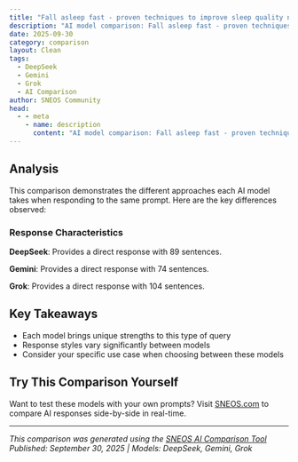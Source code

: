 ```yaml
---
title: "Fall asleep fast - proven techniques to improve sleep quality naturally"
description: "AI model comparison: Fall asleep fast - proven techniques to improve sleep quality naturally..."
date: 2025-09-30
category: comparison
layout: Clean
tags:
  - DeepSeek
  - Gemini
  - Grok
  - AI Comparison
author: SNEOS Community
head:
  - - meta
    - name: description
      content: "AI model comparison: Fall asleep fast - proven techniques to improve sleep quality naturally..."
---
```


<ChatComparison
  title="Fall asleep fast - proven techniques to improve sleep quality naturally"
  prompt="Fall asleep fast - proven techniques to improve sleep quality naturally"
  :responses='{
    "DeepSeek": "Of course. Falling asleep quickly and improving your sleep quality naturally is a powerful combination for overall health and well-being. Here is a comprehensive guide to proven techniques, broken down into strategies you can implement tonight and habits to build over time.\n\n### **Part 1: Fall Asleep Fast (The \u0022Do Tonight\u0022 Toolkit)**\n\nThese techniques are designed to calm your nervous system and signal to your brain that it\u0027s time for sleep.\n\n**1. The 4-7-8 Breathing Method (Dr. Andrew Weil):**\nThis acts as a natural tranquilizer for your nervous system.\n*   **How to do it:** Empty your lungs. Inhale quietly through your nose for 4 seconds. Hold your breath for 7 seconds. Exhale forcefully through your mouth, making a \u0022whoosh\u0022 sound, for 8 seconds. Repeat this cycle 3-4 times.\n\n**2. Progressive Muscle Relaxation (PMR):**\nThis technique reduces physical tension and quiets a racing mind.\n*   **How to do it:** Lie on your back. Starting with your toes, tense all the muscles as hard as you can for 5 seconds. Then, completely release the tension and notice the feeling of relaxation for 10 seconds. Work your way up your body: feet \u2192 calves \u2192 thighs \u2192 glutes \u2192 abdomen \u2192 chest \u2192 hands \u2192 arms \u2192 shoulders \u2192 neck \u2192 face.\n\n**3. The Military Method (Reported Technique):**\nThis method, popularized for helping soldiers fall asleep in high-stress situations, focuses on deep relaxation and mental clearing.\n*   **How to do it:**\n    1.  Relax your entire face, including your forehead, eyelids, jaw, and tongue.\n    2.  Drop your shoulders and let your hands fall to your sides.\n    3.  Exhale to relax your chest.\n    4.  Relax your legs, from your thighs to your ankles.\n    5.  Now, clear your mind for 10 seconds by imagining one of these scenes:\n        *   Lying in a pitch-black room on a comfortable couch.\n        *   Repeating \u0022don\u0027t think, don\u0027t think, don\u0027t think\u0022 for 10 seconds.\n        *   Gently swaying in a hammock in a dark, quiet forest.\n\n**4. The Paradoxical Intention (Trying to Stay Awake):**\nIf anxiety about *not* sleeping is keeping you awake, this can help.\n*   **How to do it:** While in bed, keep your eyes open and tell yourself, \u0022I\u0027m not going to sleep. I\u0027m going to stay awake as long as I can.\u0022 By removing the pressure to fall asleep, you can reduce performance anxiety and actually drift off faster.\n\n**5. Use Temperature to Your Advantage: Drop Your Core Temperature**\nA drop in core body temperature is a key signal for sleep.\n*   **How to do it:**\n    *   Take a warm bath or shower 1-2 hours before bed. As you leave the warm environment, your body\u0027s core temperature drops, mimicking the natural pre-sleep drop.\n    *   Keep your bedroom cool, ideally between **60-67\u00B0F (15-19\u00B0C)**.\n    *   Wear breathable pajamas and use breathable bedding.\n\n---\n\n### **Part 2: Improve Sleep Quality Naturally (Lifestyle \u0026 Environment)**\n\nThese are the foundational habits that create the conditions for consistently good sleep.\n\n**1. Master Your Light Exposure:**\nLight is the primary driver of your circadian rhythm (your internal clock).\n*   **Morning:** Get bright, natural light exposure within 30-60 minutes of waking. This sets your clock and promotes alertness.\n*   **Evening (2-3 hours before bed):** Dim the lights in your home. Avoid overhead bright lights.\n*   **Night:** **Stop using blue-light emitting screens (phones, tablets, TVs) at least 60 minutes before bed.** If you must use them, enable \u0022Night Shift\u0022 or \u0022Blue Light Filter\u0022 mode and use apps that make the screen warmer.\n*   **In Bed:** Make your room as dark as possible. Use blackout curtains and cover any small LED lights from electronics.\n\n**2. Optimize Your Schedule \u0026 Routine (The Power of Consistency):**\n*   **Fix Your Wake-Up Time:** Wake up at the same time every day, **even on weekends**. This is the most powerful tool for anchoring your circadian rhythm.\n*   **Create a \u0022Wind-Down\u0022 Ritual:** The last 30-60 minutes before bed should be a screen-free, relaxing routine. Examples: reading a physical book, light stretching, listening to calm music or a sleep story, meditating, or journaling.\n\n**3. Be Smart About Food \u0026 Drink:**\n*   **Caffeine:** Avoid caffeine after 2 PM. It can stay in your system for 6-8 hours.\n*   **Alcohol:** While alcohol can make you feel sleepy, it severely disrupts sleep architecture, leading to non-restorative sleep and nighttime awakenings. Avoid it 3 hours before bed.\n*   **Large Meals:** Avoid heavy, rich, or large meals 2-3 hours before bedtime. A light snack like a banana or a small handful of almonds is okay if you\u0027re hungry.\n*   **Hydrate Early:** Drink most of your water earlier in the day to minimize disruptive nighttime trips to the bathroom.\n\n**4. Optimize Your Sleep Environment:**\n*   **Bedroom = For Sleep \u0026 Intimacy Only:** Train your brain to associate your bed with rest, not work, eating, or watching TV.\n*   **Cool, Dark, \u0026 Quiet:** As mentioned, temperature and light are critical. For noise, use a white noise machine, a fan, or earplugs if needed.\n*   **Invest in Your Bed:** A comfortable, supportive mattress and pillows are essential.\n\n**5. Move Your Body (But Time It Right):**\n*   Regular exercise is one of the best ways to improve sleep quality and duration.\n*   However, intense exercise too close to bedtime can be overstimulating for some people. Try to finish vigorous workouts at least 2-3 hours before bed. Gentle evening movement like yoga or stretching is beneficial.\n\n**6. Manage Stress \u0026 \u0022Brain Dump\u0022:**\nA racing mind is the enemy of sleep.\n*   **Journaling:** Keep a notebook by your bed. Before you turn out the light, write down everything on your mind\u2014worries, to-do lists, ideas. This \u0022brain dump\u0022 gets it out of your head and onto paper.\n*   **Mindfulness or Meditation:** Even 5-10 minutes of daily practice can significantly reduce stress and improve your ability to quiet your mind at night. Apps like **Calm** and **Headspace** have guided sleep meditations.\n\n### **When to See a Doctor**\n\nIf you have consistently implemented these natural techniques for several weeks and still struggle with insomnia, daytime fatigue, or suspect you have a sleep disorder like **Sleep Apnea** (loud snoring, gasping for air) or **Restless Legs Syndrome**, it\u0027s important to consult a healthcare professional or a sleep specialist.\n\n**Summary of Key Takeaways:**\n\n*   **To Fall Asleep NOW:** Use the 4-7-8 breath, Progressive Muscle Relaxation, or the Military Method.\n*   **For Long-Term Quality:** Anchor your schedule with a consistent wake-up time, get morning light, avoid evening blue light, and create a relaxing bedtime ritual.\n*   **Your Environment is Key:** Keep your bedroom cool, dark, and quiet.\n\nBy combining these immediate techniques with long-term lifestyle adjustments, you can train your body and mind for faster, deeper, and more restorative sleep.",
    "Gemini": "Okay, let\u0027s dive into proven techniques for falling asleep fast and improving sleep quality naturally.  This is a holistic approach, so consistency is key!\n\n**I. Optimizing Your Sleep Environment (Before Bed)**\n\n*   **Temperature Control:** The ideal sleep temperature is between 60-67\u00B0F (15-19\u00B0C).  A cooler room signals your body it\u0027s time to sleep.\n*   **Darkness is Essential:**\n    *   **Blackout Curtains/Blinds:** Block out all external light sources.  Even the smallest amount of light can disrupt melatonin production.\n    *   **Eye Mask:** If blackout curtains aren\u0027t feasible, a comfortable eye mask is your next best bet.\n    *   **Dim All Lights:**  Starting a few hours before bed, dim the lights in your home. Use lamps with lower wattage bulbs.\n*   **Soundproofing:**\n    *   **White Noise Machine/Fan:** Mask distracting noises.\n    *   **Earplugs:**  Effective if you\u0027re sensitive to sounds.\n    *   **Soundproof Your Room:** If noise is a major issue, consider soundproofing solutions like thick curtains or soundproofing panels.\n*   **Comfortable Bedding:**\n    *   **Supportive Mattress:** Invest in a mattress that provides proper support and comfort.\n    *   **Comfortable Pillows:**  Use pillows that support your head and neck in a neutral position.\n    *   **Breathable Sheets:** Choose natural fabrics like cotton, linen, or bamboo for breathability and temperature regulation.\n*   **Aromatherapy:**\n    *   **Lavender Essential Oil:**  Studies have shown lavender can promote relaxation and improve sleep.  Use a diffuser, spray it on your pillow (lightly), or add a few drops to a warm bath.\n\n**II.  Establishing a Consistent Sleep Routine (Key to Success)**\n\n*   **Consistent Sleep-Wake Times:**  Go to bed and wake up at the same time every day, even on weekends. This helps regulate your body\u0027s natural sleep-wake cycle (circadian rhythm).  Aim for 7-9 hours of sleep.\n*   **Wind-Down Routine:** Create a relaxing pre-sleep routine that signals to your body it\u0027s time to sleep.  This could include:\n    *   **Warm Bath or Shower:**  The drop in body temperature after a warm bath or shower can induce sleepiness.\n    *   **Reading (Physical Book):**  Avoid screens.\n    *   **Gentle Stretching or Yoga:**  Relieves muscle tension.\n    *   **Meditation or Deep Breathing Exercises:**  Calms the mind.\n    *   **Journaling:**  Write down your thoughts and feelings to clear your mind.\n*   **Avoid Naps (or Limit Them):**  If you need to nap, keep it short (20-30 minutes) and avoid napping late in the afternoon.\n\n**III.  Dietary and Lifestyle Adjustments (Important Long-Term)**\n\n*   **Caffeine Restriction:**  Avoid caffeine (coffee, tea, energy drinks, chocolate) at least 6-8 hours before bed. Caffeine is a stimulant that can interfere with sleep.\n*   **Alcohol Moderation:**  While alcohol may initially make you feel sleepy, it can disrupt your sleep later in the night, leading to fragmented sleep. Avoid alcohol close to bedtime.\n*   **Nicotine Avoidance:**  Nicotine is also a stimulant and can disrupt sleep.\n*   **Hydration:** Avoid drinking too much liquid before bed to minimize nighttime bathroom trips.\n*   **Regular Exercise:**  Regular physical activity can improve sleep quality, but avoid intense workouts close to bedtime.  Aim for exercising earlier in the day.\n*   **Sunlight Exposure:**  Get sunlight exposure during the day, especially in the morning.  This helps regulate your circadian rhythm.\n*   **Healthy Diet:** Eat a balanced diet and avoid heavy, sugary, or processed foods close to bedtime.\n\n**IV. Relaxation Techniques (Use When Trying to Fall Asleep)**\n\n*   **Deep Breathing Exercises:**  Techniques like the 4-7-8 breathing method can help calm the nervous system:\n    *   Inhale deeply through your nose for 4 seconds.\n    *   Hold your breath for 7 seconds.\n    *   Exhale slowly through your mouth for 8 seconds.\n    *   Repeat several times.\n*   **Progressive Muscle Relaxation:**  Tense and release different muscle groups in your body, starting with your toes and working your way up to your head. This helps release tension and promote relaxation.\n*   **Mindfulness Meditation:**  Focus on your breath and observe your thoughts and feelings without judgment.  There are many guided meditation apps and resources available.\n*   **Visualization:** Imagine a peaceful and relaxing scene, such as a beach or a forest. Engage all your senses in the visualization.\n\n**V.  What to Do If You Can\u0027t Fall Asleep (Don\u0027t Just Lie There Frustrated)**\n\n*   **Get Out of Bed:** If you\u0027ve been lying in bed for 20-30 minutes and can\u0027t fall asleep, get out of bed and do a relaxing activity in another room, such as reading or listening to calming music.\n*   **Avoid Screens:**  Do not use your phone, computer, or watch TV while you\u0027re trying to fall back asleep. The blue light emitted from screens can suppress melatonin production.\n*   **Return to Bed When Sleepy:**  Only return to bed when you feel sleepy.\n*   **Repeat as Necessary:**  Repeat this process as many times as needed until you fall asleep.\n\n**VI.  Important Considerations \u0026 When to Seek Professional Help**\n\n*   **Patience and Consistency:**  It takes time to establish new sleep habits. Be patient and consistent with these techniques.  Don\u0027t get discouraged if you don\u0027t see results immediately.\n*   **Address Underlying Issues:**  If you suspect that your sleep problems are related to an underlying medical condition, such as sleep apnea, restless legs syndrome, or anxiety, consult with your doctor.\n*   **Cognitive Behavioral Therapy for Insomnia (CBT-I):** This is a structured program that helps you identify and change thoughts and behaviors that are interfering with your sleep.  It\u0027s considered the gold standard treatment for chronic insomnia.  Look for a therapist trained in CBT-I.\n*   **Medications (Last Resort):**  Sleep medications should only be used as a last resort and under the guidance of a doctor. They can have side effects and can be habit-forming.\n\n**Key Takeaways:**\n\n*   **Prioritize Sleep Hygiene:**  Focus on creating a sleep-friendly environment and routine.\n*   **Be Consistent:**  Stick to a regular sleep schedule, even on weekends.\n*   **Relax and De-Stress:**  Find healthy ways to manage stress and relax before bed.\n*   **Listen to Your Body:**  Pay attention to your body\u0027s signals and adjust your routine as needed.\n\nBy implementing these techniques consistently, you can improve your sleep quality naturally and fall asleep faster. Good luck and sweet dreams!\n",
    "Grok": "Falling asleep quickly and improving sleep quality naturally is achievable with proven techniques that address both physical and mental barriers to rest. These methods focus on creating an optimal sleep environment, calming the mind, and establishing healthy habits. Below are evidence-based strategies to help you fall asleep faster and enjoy better sleep quality.\n\n### 1. Optimize Your Sleep Environment\nYour bedroom plays a crucial role in how quickly you fall asleep and how well you rest.\n- **Keep it Dark**: Use blackout curtains or a sleep mask to block out light, as darkness signals your brain to produce melatonin, the sleep hormone. Studies show that even dim light can disrupt sleep cycles.\n- **Minimize Noise**: Use earplugs or a white noise machine to drown out disruptive sounds. Consistent, soothing background noise can help lull you to sleep.\n- **Control Temperature**: Keep your room cool, ideally between 60-67\u00B0F (15-19\u00B0C). A cooler environment supports the body\u2019s natural temperature drop during sleep.\n- **Comfortable Bedding**: Invest in a supportive mattress and pillows. Physical discomfort can prevent relaxation and delay sleep onset.\n\n### 2. Establish a Consistent Sleep Routine\nYour body thrives on routine, and a regular sleep schedule helps regulate your internal clock (circadian rhythm).\n- **Set a Fixed Bedtime and Wake-Up Time**: Go to bed and wake up at the same time every day, even on weekends. Consistency reinforces your body\u2019s sleep-wake cycle.\n- **Create a Pre-Sleep Wind-Down**: Start relaxing 30-60 minutes before bed. Avoid stimulating activities like watching TV or scrolling on your phone. Instead, read a book, take a warm bath, or listen to calming music.\n- **Limit Daytime Naps**: If you nap, keep it under 20-30 minutes and avoid late-afternoon naps, as they can interfere with nighttime sleep.\n\n### 3. Practice Relaxation Techniques\nStress and overthinking are common reasons for delayed sleep onset. Relaxation methods can calm your mind and body.\n- **Progressive Muscle Relaxation (PMR)**: Tense and then slowly release each muscle group, starting from your toes up to your face. This reduces physical tension and promotes relaxation. Research shows PMR can significantly improve sleep quality.\n- **Deep Breathing**: Practice slow, deep breaths (inhale for 4 seconds, hold for 4, exhale for 6). This activates the parasympathetic nervous system, lowering heart rate and stress levels.\n- **Mindfulness or Meditation**: Focus on the present moment or use guided sleep meditations to quiet racing thoughts. Apps like Calm or Headspace offer sleep-specific content backed by studies showing reduced insomnia symptoms.\n- **Visualization**: Imagine a peaceful scene, like a beach or forest. Engaging your senses in a calming mental image can distract from stress and ease you into sleep.\n\n### 4. Limit Stimulants and Screen Time\nCertain habits can interfere with your ability to fall asleep by overstimulating your brain or body.\n- **Avoid Caffeine and Nicotine**: These stimulants can stay in your system for hours. Avoid consuming them at least 6-8 hours before bed. Research indicates caffeine can delay sleep onset even when taken in the early afternoon.\n- **Reduce Screen Time**: The blue light emitted by phones, tablets, and computers suppresses melatonin production. Stop screen use at least 1-2 hours before bed, or use blue light filters if necessary. Studies confirm that blue light exposure in the evening disrupts circadian rhythms.\n- **Be Mindful of Alcohol**: While alcohol may make you feel sleepy initially, it disrupts REM sleep and overall sleep quality. Avoid drinking close to bedtime.\n\n### 5. Use the 4-7-8 Breathing Technique\nThis simple breathing exercise, developed by Dr. Andrew Weil, is a natural tranquilizer for the nervous system.\n- Inhale quietly through your nose for a count of 4.\n- Hold your breath for a count of 7.\n- Exhale slowly through your mouth for a count of 8, making a whooshing sound.\n- Repeat the cycle 4-8 times. This slows your heart rate and induces a state of calm, helping you drift off faster. Anecdotal evidence and small studies suggest it\u2019s effective for many.\n\n### 6. Try the Military Sleep Method\nDeveloped to help soldiers fall asleep in high-stress environments, this technique can work in under 2 minutes.\n- Relax your entire face, including your forehead, eyes, and jaw.\n- Drop your shoulders and let your arms rest loosely by your sides.\n- Exhale deeply, relaxing your chest.\n- Relax your legs, starting from your thighs down to your feet.\n- Clear your mind for 10 seconds by imagining a relaxing scene (e.g., lying in a canoe on a calm lake).\n- If thoughts persist, repeat the phrase \u201Cdon\u2019t think\u201D for 10 seconds.\nThis method combines physical relaxation with mental focus. While not scientifically studied, it\u2019s widely endorsed by users and sleep experts for its simplicity and effectiveness.\n\n### 7. Watch Your Diet and Hydration\nWhat you eat and drink impacts sleep quality and how quickly you fall asleep.\n- **Avoid Heavy Meals at Night**: Eating large or spicy meals close to bedtime can cause discomfort or indigestion. Finish dinner at least 2-3 hours before sleeping.\n- **Try Sleep-Promoting Snacks**: If hungry, opt for light snacks like a banana (rich in potassium and magnesium), almonds (contain melatonin), or a small glass of warm milk (contains tryptophan, a sleep-inducing amino acid).\n- **Limit Fluid Intake Before Bed**: Reduce how much you drink in the evening to avoid waking up to use the bathroom.\n- **Consider Herbal Teas**: Chamomile or valerian root tea has mild sedative effects and is supported by research for improving sleep latency (time to fall asleep).\n\n### 8. Get Morning Sunlight and Exercise\nDaytime habits significantly influence nighttime sleep.\n- **Expose Yourself to Natural Light**: Get at least 15-30 minutes of sunlight in the morning to regulate your circadian rhythm. Studies show morning light exposure improves sleep quality and timing.\n- **Exercise Regularly**: Physical activity during the day can help you fall asleep faster and deepen sleep. Aim for at least 30 minutes most days, but avoid vigorous exercise within 2-3 hours of bedtime, as it can energize you instead. Research from the National Sleep Foundation confirms that regular exercise improves sleep.\n\n### 9. Address Underlying Stress or Anxiety\nIf racing thoughts or stress keep you awake, tackle the root cause.\n- **Journal Before Bed**: Write down worries or to-do lists to offload mental clutter. A 2018 study found that writing a to-do list before bed reduced the time it took to fall asleep.\n- **Cognitive Behavioral Techniques (CBT-I)**: If insomnia persists, consider Cognitive Behavioral Therapy for Insomnia, a proven method to reframe negative sleep thoughts and habits. It\u2019s often more effective than medication long-term, per research in *Sleep Medicine Reviews*.\n- **Limit Overthinking with the 20-Minute Rule**: If you can\u2019t sleep after 20 minutes, get out of bed and do a calming activity (like reading) until you feel sleepy. Staying in bed while anxious can create negative associations with sleep.\n\n### 10. Avoid Sleep Aids Unless Necessary\nWhile over-the-counter sleep aids or supplements like melatonin can help short-term, rely on natural methods first.\n- **Melatonin Supplements**: If used, take 1-5 mg about 30-60 minutes before bed, but consult a doctor, as long-term effects aren\u2019t fully understood. It\u2019s most effective for jet lag or shift work, per studies.\n- **Avoid Dependency**: Prescription sleep medications can lead to tolerance or side effects. Use them only under medical guidance and as a last resort.\n\n### How Long Should It Take to Fall Asleep?\nOn average, it takes 10-20 minutes to fall asleep (sleep latency). If it consistently takes longer, experiment with the techniques above or consult a healthcare provider to rule out conditions like insomnia, sleep apnea, or restless leg syndrome.\n\n### Why These Techniques Work\nThese methods are grounded in science and address key factors influencing sleep:\n- **Circadian Rhythm Regulation**: Consistency and light exposure align your internal clock.\n- **Stress Reduction**: Relaxation techniques lower cortisol (stress hormone) levels.\n- **Melatonin Production**: Darkness and reduced blue light support natural sleep hormone release.\n- **Physical Comfort**: Environment and exercise reduce bodily tension and fatigue.\n\n### Final Tips\n- Be patient; it may take a few days or weeks to notice results as your body adjusts.\n- Track your sleep with a journal or app to identify patterns or triggers.\n- If problems persist beyond a month, seek a sleep specialist to address potential disorders.\n\nImplementing even a few of these strategies can make a significant difference. Start with optimizing your environment and adding one relaxation technique, then build from there for faster, deeper, and more restorative sleep naturally."
  }'
  published-date="22:46"
/>

## Analysis

This comparison demonstrates the different approaches each AI model takes when responding to the same prompt. Here are the key differences observed:

### Response Characteristics

**DeepSeek**: Provides a direct response with 89 sentences. 

**Gemini**: Provides a direct response with 74 sentences. 

**Grok**: Provides a direct response with 104 sentences. 

## Key Takeaways

- Each model brings unique strengths to this type of query
- Response styles vary significantly between models
- Consider your specific use case when choosing between these models

## Try This Comparison Yourself

Want to test these models with your own prompts? Visit [SNEOS.com](https://sneos.com) to compare AI responses side-by-side in real-time.

---

*This comparison was generated using the [SNEOS AI Comparison Tool](https://sneos.com)*
*Published: September 30, 2025 | Models: DeepSeek, Gemini, Grok*
